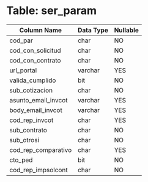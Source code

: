 # Table: ser_param

| Column Name | Data Type | Nullable |
|-------------|-----------|----------|
| cod_par | char | NO |
| cod_con_solicitud | char | NO |
| cod_con_contrato | char | NO |
| url_portal | varchar | YES |
| valida_cumplido | bit | NO |
| sub_cotizacion | char | NO |
| asunto_email_invcot | varchar | YES |
| body_email_invcot | varchar | YES |
| cod_rep_invcot | char | YES |
| sub_contrato | char | NO |
| sub_otrosi | char | NO |
| cod_rep_comparativo | char | YES |
| cto_ped | bit | NO |
| cod_rep_impsolcont | char | NO |
